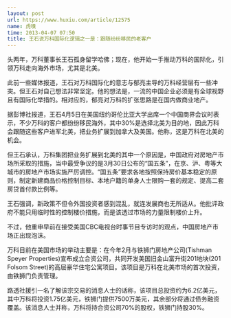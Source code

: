```yaml
---
layout: post
url: https://www.huxiu.com/article/12575
name: 虎嗅
time: 2013-04-07 07:50
title: 王石说万科国际化逻辑之一是：跟随纷纷移民的老客户
---
```

头两年，万科董事长王石孤身留学哈佛；现在，他开始一手推动万科的国际化，引领万科走向海外市场，尤其是北美。

此前一些媒体报道，王石对万科国际化的意志与郁亮主导的万科经营层有一些冲突。但王石对自己想法非常坚定。他的想法是，一流的中国企业必须是有全球视野且有国际化举措的。相对应的，郁亮对万科的扩张思路是在国内做商业地产。

据彭博社报道，王石4月5日在美国纽约哥伦比亚大学出席一个中国商界会议时表示，不少万科的客户都纷纷移民海外，其中30%是选择北美为目的地，因此万科会跟随这些客户进军北美，把业务扩展到加拿大及美国。他称，这是万科在北美的机会。

但王石承认，万科集团把业务扩展到北美的其中一个原因是，中国政府对房地产市场所采取的措施，当中最受争议的是3月30日公布的“国五条”，在京、沪、粤等大城市的房地产市场实施严厉调控。“国五条”要求各地按照保持房价基本稳定的原则，制定新建商品价格控制目标、本地户籍的单身人士限购一套的规定、提高二套房贷首付款比例等。

王石强调，新政策不但令外国投资者感到混乱，就连发展商也无所适从。他批评政府不能只用临时性的控制楼价措施，而是该透过市场的力量限制楼价上升。

不过，他重申早前在接受美国CBC电视台时事节目专访时的观点，中国房地产市场正出现泡沫。

万科目前在美国市场的举动主要是：在今年2月与铁狮门房地产公司(Tishman Speyer Properties)宣布成立合资公司，共同开发美国旧金山富升街201地块(201 Folsom Street)的高层豪华住宅公寓项目。该项目是万科在北美市场的首次投资，由铁狮门负责管理。

路透社援引一名了解该宗交易的消息人士的话称，该项目总投资约为6.2亿美元，其中万科将投资1.75亿美元，铁狮门提供7500万美元，其余部分将通过债务融资覆盖。该消息人士并称，万科将持合资公司70%的股权，铁狮门持股30%。

